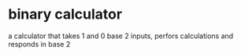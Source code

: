 # binary calculator
a calculator that takes 1 and 0 base 2 inputs, perfors calculations and responds in base 2
